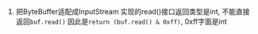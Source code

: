 1. 把ByteBuffer适配成InputStream
  实现的read()接口返回类型是int, 不能直接返回`buf.read()`
  因此是`return (buf.read() & 0xff)`, 0xff字面是int